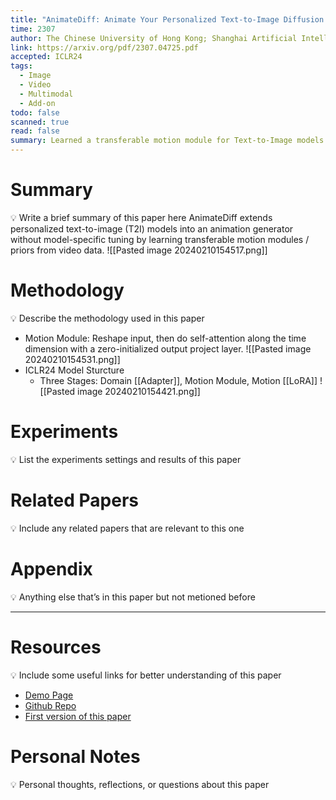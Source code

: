 ```yaml
---
title: "AnimateDiff: Animate Your Personalized Text-to-Image Diffusion Models without Specific Tuning"
time: 2307
author: The Chinese University of Hong Kong; Shanghai Artificial Intelligence Laboratory; Stanford University
link: https://arxiv.org/pdf/2307.04725.pdf
accepted: ICLR24
tags:
  - Image
  - Video
  - Multimodal
  - Add-on
todo: false
scanned: true
read: false
summary: Learned a transferable motion module for Text-to-Image models.
---
```

# Summary
💡 Write a brief summary of this paper here
AnimateDiff extends personalized text-to-image (T2I) models into an animation generator without model-specific tuning by learning transferable motion modules / priors from video data.
![[Pasted image 20240210154517.png]]
# Methodology
💡 Describe the methodology used in this paper
- Motion Module: Reshape input, then do self-attention along the time dimension with a zero-initialized output project layer.
	![[Pasted image 20240210154531.png]]
- ICLR24 Model Sturcture
	- Three Stages: Domain [[Adapter]], Motion Module, Motion [[LoRA]]
![[Pasted image 20240210154421.png]]
# Experiments
💡 List the experiments settings and results of this paper

# Related Papers
💡 Include any related papers that are relevant to this one

# Appendix
💡 Anything else that’s in this paper but not metioned before

---
# Resources
💡 Include some useful links for better understanding of this paper
- [Demo Page](https://animatediff.github.io/)
- [Github Repo](https://github.com/guoyww/AnimateDiff)
- [First version of this paper](https://arxiv.org/pdf/2307.04725.pdf)

# Personal Notes
💡 Personal thoughts, reflections, or questions about this paper
